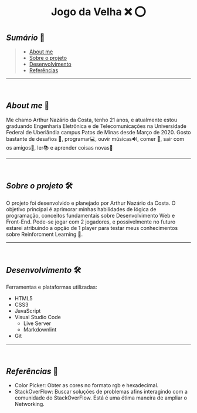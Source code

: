 **<h1 align='center'>Jogo da Velha :x: :o:</h1>**

## _Sumário_ :scroll:

> - [About me](#about-me)
> - [Sobre o projeto](#sobre-o-projeto-hammerandwrench)
> - [Desenvolvimento](#desenvolvimento-hammerandwrench)
> - [Referências](#referências-link)

---
<br/>

## _About me_ :man:
Me chamo Arthur Nazário da Costa, tenho 21 anos, e atualmente estou graduando Engenharia Eletrônica e de Telecomunicações na Universidade Federal de Uberlândia campus Patos de Minas desde Março de 2020. Gosto bastante de desafios :muscle:, programar:computer:, ouvir músicas:loud_sound:, comer :cookie:, sair com os amigos:beers:, ler:books: e aprender coisas novas:brain:

---

<br/>

## _Sobre o projeto_ :hammer_and_wrench:
O projeto foi desenvolvido e planejado por Arthur Nazário da Costa. O objetivo principal é aprimorar minhas habilidades de lógica de programação, conceitos fundamentais sobre Desenvolvimento Web e Front-End. Pode-se jogar com 2 jogadores, e possivelmente no futuro estarei atribuindo a opção de 1 player para testar meus conhecimentos sobre Reinforcment Learning :robot:.

---

<br/>

## _Desenvolvimento_ :hammer_and_wrench:
Ferramentas e plataformas utilizadas:
- HTML5
- CSS3
- JavaScript
- Visual Studio Code
  - Live Server
  - Markdownlint
- Git

---

<br/>

## _Referências_ :link:
- Color Picker: Obter as cores no formato rgb e hexadecimal.
- StackOverFlow: Buscar soluções de problemas afins interagindo com a comunidade do StackOverFlow. Está é uma ótima maneira de ampliar o Networking.
